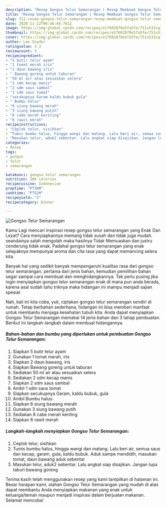 ```yaml
---
description: "Resep Gongso Telur Semarangan | Resep Membuat Gongso Telur Semarangan Yang Menggugah Selera"
title: "Resep Gongso Telur Semarangan | Resep Membuat Gongso Telur Semarangan Yang Menggugah Selera"
slug: 311-resep-gongso-telur-semarangan-resep-membuat-gongso-telur-semarangan-yang-menggugah-selera
date: 2020-11-22T06:46:04.761Z
image: https://img-global.cpcdn.com/recipes/e1f602878e5fa5fe/751x532cq70/gongso-telur-semarangan-foto-resep-utama.jpg
thumbnail: https://img-global.cpcdn.com/recipes/e1f602878e5fa5fe/751x532cq70/gongso-telur-semarangan-foto-resep-utama.jpg
cover: https://img-global.cpcdn.com/recipes/e1f602878e5fa5fe/751x532cq70/gongso-telur-semarangan-foto-resep-utama.jpg
author: Leo Snyder
ratingvalue: 3.3
reviewcount: 3
recipeingredient:
- "5 butir telur ayam"
- "1 tomat merah iris"
- "2 daun bawang iris"
- " Bawang goreng untuk taburan"
- "50 ml air atau sesuaikan selera"
- "2 sdm kecap manis"
- "2 sdm saus sambal"
- "1 sdm saus tomat"
- "secukupnya Garam kaldu bubuk gula"
- " Bumbu halus"
- "6 siung bawang merah"
- "3 siung bawang putih"
- "8 cabe merah keriting"
- "6 rawit merah"
recipeinstructions:
- "Ceplok telur, sisihkan"
- "Tumis bumbu halus, hingga wangi dan matang. Lalu beri air, semua saus dan kecap, garam, gula, kaldu bubuk. Aduk sampe mendidih, masukan tomat, daun bawang aduk sebentar"
- "Masukan telur, aduk2 sebentar. Lalu angkat siap disajikan. Jangan lupa taburi bawang goreng"
categories:
- Resep
tags:
- gongso
- telur
- semarangan

katakunci: gongso telur semarangan 
nutrition: 266 calories
recipecuisine: Indonesian
preptime: "PT30M"
cooktime: "PT52M"
recipeyield: "2"
recipecategory: Dinner

---
```



![Gongso Telur Semarangan](https://img-global.cpcdn.com/recipes/e1f602878e5fa5fe/751x532cq70/gongso-telur-semarangan-foto-resep-utama.jpg)

Kamu Lagi mencari inspirasi resep gongso telur semarangan yang Enak Dan Lezat? Cara menyiapkannya memang tidak susah dan tidak juga mudah. seandainya salah mengolah maka hasilnya Tidak Memuaskan dan justru cenderung tidak enak. Padahal gongso telur semarangan yang enak selayaknya mempunyai aroma dan cita rasa yang dapat memancing selera kita.



Banyak hal yang sedikit banyak mempengaruhi kualitas rasa dari gongso telur semarangan, pertama dari jenis bahan, kemudian pemilihan bahan segar sampai cara membuat dan menghidangkannya. Tak perlu pusing jika ingin menyiapkan gongso telur semarangan enak di mana pun anda berada, karena asal sudah tahu triknya maka hidangan ini mampu menjadi sajian spesial.


Nah, kali ini kita coba, yuk, ciptakan gongso telur semarangan sendiri di rumah. Tetap berbahan sederhana, hidangan ini bisa memberi manfaat untuk membantu menjaga kesehatan tubuh kita. Anda dapat menyiapkan Gongso Telur Semarangan memakai 14 jenis bahan dan 3 tahap pembuatan. Berikut ini langkah-langkah dalam membuat hidangannya.

<!--inarticleads1-->

##### Bahan-bahan dan bumbu yang diperlukan untuk pembuatan Gongso Telur Semarangan:

1. Siapkan 5 butir telur ayam
1. Gunakan 1 tomat merah, iris
1. Siapkan 2 daun bawang, iris
1. Siapkan  Bawang goreng untuk taburan
1. Sediakan 50 ml air atau sesuaikan selera
1. Sediakan 2 sdm kecap manis
1. Siapkan 2 sdm saus sambal
1. Ambil 1 sdm saus tomat
1. Siapkan secukupnya Garam, kaldu bubuk, gula
1. Ambil  Bumbu halus:
1. Siapkan 6 siung bawang merah
1. Gunakan 3 siung bawang putih
1. Sediakan 8 cabe merah keriting
1. Siapkan 6 rawit merah




<!--inarticleads2-->

##### Langkah-langkah menyiapkan Gongso Telur Semarangan:

1. Ceplok telur, sisihkan
1. Tumis bumbu halus, hingga wangi dan matang. Lalu beri air, semua saus dan kecap, garam, gula, kaldu bubuk. Aduk sampe mendidih, masukan tomat, daun bawang aduk sebentar
1. Masukan telur, aduk2 sebentar. Lalu angkat siap disajikan. Jangan lupa taburi bawang goreng




Terima kasih telah menggunakan resep yang kami tampilkan di halaman ini. Besar harapan kami, olahan Gongso Telur Semarangan yang mudah di atas dapat membantu Anda menyiapkan makanan yang enak untuk keluarga/teman maupun menjadi inspirasi dalam berjualan makanan. Selamat mencoba!
